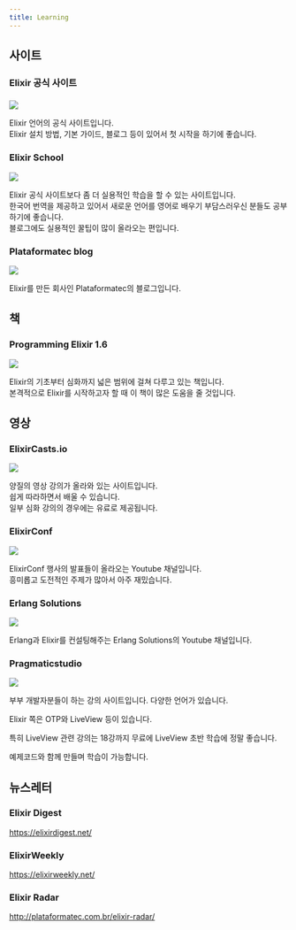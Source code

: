 ```yaml
---
title: Learning
---
```


<serum-toc start="2" end="2"></serum-toc>

## 사이트

### Elixir 공식 사이트

<a href="https://elixir-lang.org/" target="_blank"><img class="learning-img" src="https://elixir-lang.org/images/logo/logo.png"></a>

Elixir 언어의 공식 사이트입니다.  
Elixir 설치 방법, 기본 가이드, 블로그 등이 있어서 첫 시작을 하기에 좋습니다.

### Elixir School

<a href="https://elixirschool.com/ko/" target="_blank"><img class="learning-img" src="https://elixir-lang.org/images/learning/elixir-school.jpg"></a>

Elixir 공식 사이트보다 좀 더 실용적인 학습을 할 수 있는 사이트입니다.  
한국어 번역을 제공하고 있어서 새로운 언어를 영어로 배우기 부담스러우신 분들도 공부하기에 좋습니다.  
블로그에도 실용적인 꿀팁이 많이 올라오는 편입니다.

### Plataformatec blog

<a href="http://blog.plataformatec.com.br/category/english/" target="_blank"><img class="learning-img" src="https://mk0blogplataforxca8d.kinstacdn.com/wp-content/themes/ptec/assets/plataformatec.svg"></a>

Elixir를 만든 회사인 Plataformatec의 블로그입니다.


## 책

### Programming Elixir 1.6

<a href="https://pragprog.com/book/elixir16/programming-elixir-1-6" target="_blank"><img class="learning-img" src="https://elixir-lang.org/images/learning/programming-elixir-1-6.jpg"></a>

Elixir의 기초부터 심화까지 넓은 범위에 걸쳐 다루고 있는 책입니다.  
본격적으로 Elixir를 시작하고자 할 때 이 책이 많은 도움을 줄 것입니다.


## 영상

### ElixirCasts.io

<a href="https://elixircasts.io/" target="_blank"><img class="learning-img" src="https://elixir-lang.org/images/learning/elixircasts.png"></a>

양질의 영상 강의가 올라와 있는 사이트입니다.  
쉽게 따라하면서 배울 수 있습니다.  
일부 심화 강의의 경우에는 유료로 제공됩니다.

### ElixirConf

<a href="https://www.youtube.com/channel/UC0l2QTnO1P2iph-86HHilMQ" target="_blank"><img class="learning-img" src="https://yt3.ggpht.com/a/AGF-l79M-I8Z75wh0e5jaPBOWg4VAR1FM4IVqmUv8A=s288-c-k-c0xffffffff-no-rj-mo"></a>

ElixirConf 행사의 발표들이 올라오는 Youtube 채널입니다.  
흥미롭고 도전적인 주제가 많아서 아주 재밌습니다.

### Erlang Solutions

<a href="https://www.youtube.com/user/ErlangSolutions" target="_blank"><img class="learning-img" src="https://yt3.ggpht.com/a/AGF-l79aIh2WbQLKSJ7s1Frf25YeduQmMsvbVXMYKw=s288-c-k-c0xffffffff-no-rj-mo"></a>

Erlang과 Elixir를 컨설팅해주는 Erlang Solutions의 Youtube 채널입니다.

### Pragmaticstudio

<a href="https://pragmaticstudio.com" target="_blank">
<img class="learning-img" src="https://yt3.ggpht.com/a/AGF-l79aIh2WbQLKSJ7s1Frf25YeduQmMsvbVXMYKw=s288-c-k-c0xffffffff-no-rj-mo"></a>

부부 개발자분들이 하는 강의 사이트입니다. 다양한 언어가 있습니다.

Elixir 쪽은 OTP와 LiveView 등이 있습니다.

특히 LiveView 관련 강의는 18강까지 무료에 LiveView 초반 학습에 정말 좋습니다.

예제코드와 함께 만들며 학습이 가능합니다.


## 뉴스레터

### Elixir Digest

https://elixirdigest.net/

### ElixirWeekly

https://elixirweekly.net/

### Elixir Radar

http://plataformatec.com.br/elixir-radar/
